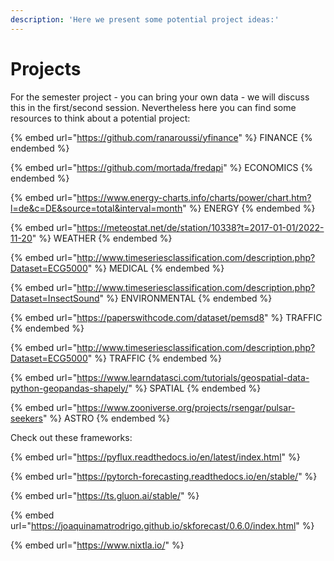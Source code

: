 ```yaml
---
description: 'Here we present some potential project ideas:'
---
```


# Projects

For the semester project - you can bring your own data - we will discuss this in the first/second session. Nevertheless here you can find some resources to think about a potential project:

{% embed url="https://github.com/ranaroussi/yfinance" %}
FINANCE
{% endembed %}

{% embed url="https://github.com/mortada/fredapi" %}
ECONOMICS
{% endembed %}

{% embed url="https://www.energy-charts.info/charts/power/chart.htm?l=de&c=DE&source=total&interval=month" %}
ENERGY
{% endembed %}

{% embed url="https://meteostat.net/de/station/10338?t=2017-01-01/2022-11-20" %}
WEATHER
{% endembed %}

{% embed url="http://www.timeseriesclassification.com/description.php?Dataset=ECG5000" %}
MEDICAL
{% endembed %}

{% embed url="http://www.timeseriesclassification.com/description.php?Dataset=InsectSound" %}
ENVIRONMENTAL
{% endembed %}

{% embed url="https://paperswithcode.com/dataset/pemsd8" %}
TRAFFIC
{% endembed %}

{% embed url="http://www.timeseriesclassification.com/description.php?Dataset=ECG5000" %}
TRAFFIC
{% endembed %}

{% embed url="https://www.learndatasci.com/tutorials/geospatial-data-python-geopandas-shapely/" %}
SPATIAL
{% endembed %}

{% embed url="https://www.zooniverse.org/projects/rsengar/pulsar-seekers" %}
ASTRO
{% endembed %}

Check out these frameworks:

{% embed url="https://pyflux.readthedocs.io/en/latest/index.html" %}

{% embed url="https://pytorch-forecasting.readthedocs.io/en/stable/" %}

{% embed url="https://ts.gluon.ai/stable/" %}

{% embed url="https://joaquinamatrodrigo.github.io/skforecast/0.6.0/index.html" %}

{% embed url="https://www.nixtla.io/" %}
